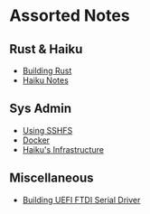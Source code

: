 Assorted Notes
==============

Rust & Haiku
------------

- [Building Rust](/building-rust)
- [Haiku Notes](/haiku-notes)

Sys Admin
---------

- [Using SSHFS](/using-sshfs)
- [Docker](/docker)
- [Haiku's Infrastructure](/infrastructure)

Miscellaneous
-------------

- [Building UEFI FTDI Serial Driver](/building-uefi-serial-driver)
